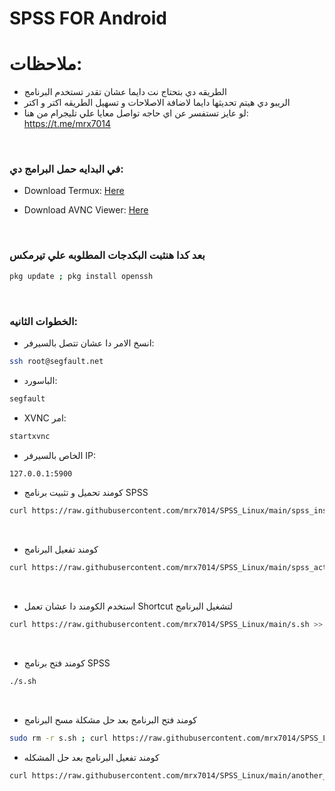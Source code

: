 # SPSS FOR Android

# ملاحظات:

- الطريقه دي بتحتاج نت دايما عشان تقدر تستخدم البرنامج
- الريبو دي هيتم تحديثها دايما لاضافة الاصلاحات و تسهيل الطريقه اكتر و اكتر
- لو عايز تستفسر عن اي حاجه تواصل معايا علي تليجرام من هنا: https://t.me/mrx7014

<br>


### في البدايه حمل البرامج دي:

- Download Termux: <a href="https://github.com/termux/termux-app/releases/download/v0.118.0/termux-app_v0.118.0+github-debug_universal.apk">Here</a>

- Download AVNC Viewer: <a href="https://play.google.com/store/apps/details?id=com.gaurav.avnc">Here</a>

<br>

### بعد كدا هنثبت البكدجات المطلوبه علي تيرمكس

```sh
pkg update ; pkg install openssh
```

<br>

### الخطوات الثانيه:

- انسخ الامر دا عشان تتصل بالسيرفر:

```sh
ssh root@segfault.net
```
- الباسورد:

```sh
segfault
```

- XVNC امر:

```sh
startxvnc
```
- الخاص بالسيرفر IP:

```sh
127.0.0.1:5900
```

- كومند تحميل و تثبيت برنامج SPSS

```sh
curl https://raw.githubusercontent.com/mrx7014/SPSS_Linux/main/spss_installer.sh >> spss_installer.sh ; chmod +x spss_installer.sh ; ./spss_installer.sh
```

<br>

- كومند تفعيل البرنامج

```sh
curl https://raw.githubusercontent.com/mrx7014/SPSS_Linux/main/spss_activator.sh >> spss_activator.sh ; chmod +x spss_activator.sh ; ./spss_activator.sh
```

<br>

- استخدم الكومند دا عشان تعمل Shortcut لتشغيل البرنامج

```sh
curl https://raw.githubusercontent.com/mrx7014/SPSS_Linux/main/s.sh >> s.sh ; chmod +x s.sh ; ./s.sh
```

<br>

- كومند فتح برنامج SPSS

```sh
./s.sh
```

<br> 

- كومند فتح البرنامج بعد حل مشكلة مسح البرنامج

```sh
sudo rm -r s.sh ; curl https://raw.githubusercontent.com/mrx7014/SPSS_Linux/main/another_launcher/s.sh >> s.sh ; chmod +x s.sh ; ./s.sh
```

- كومند تفعيل البرنامج بعد حل المشكله

```sh
curl https://raw.githubusercontent.com/mrx7014/SPSS_Linux/main/another_launcher/spss_activator.sh >> spss_activator.sh ; chmod +x spss_activator.sh ; ./spss_activator.sh
```
